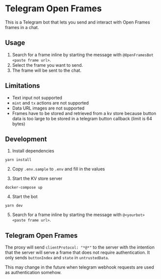 # Telegram Open Frames

This is a Telegram bot that lets you send and interact with Open Frames frames in a chat.

## Usage

1. Search for a frame inline by starting the message with `@OpenFramesBot <paste frame url>`.
2. Select the frame you want to send.
3. The frame will be sent to the chat.

## Limitations

- Text input not supported
- `mint` and `tx` actions are not supported
- Data URL images are not supported
- Frames have to be stored and retrieved from a kv store because button data is too large to be stored in a telegram button callback (limit is 64 bytes)

## Development

1. Install dependencies

```
yarn install
```

2. Copy `.env.sample` to `.env` and fill in the values

3. Start the KV store server

```
docker-compose up
```

4. Start the bot

```
yarn dev
```

5. Search for a frame inline by starting the message with `@<yourbot> <paste frame url>`.

## Telegram Open Frames

The proxy will send `clientProtocol: "*@*"` to the server with the intention that the server will serve a frame that does not require authentication. It only sends `buttonIndex` and `state` in `untrustedData`.

This may change in the future when telegram webhook requests are used as authentication somehow.
